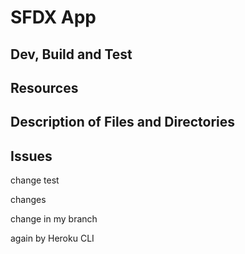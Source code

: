 # SFDX  App

## Dev, Build and Test


## Resources


## Description of Files and Directories


## Issues

change test

changes

change in my branch

again by Heroku CLI
